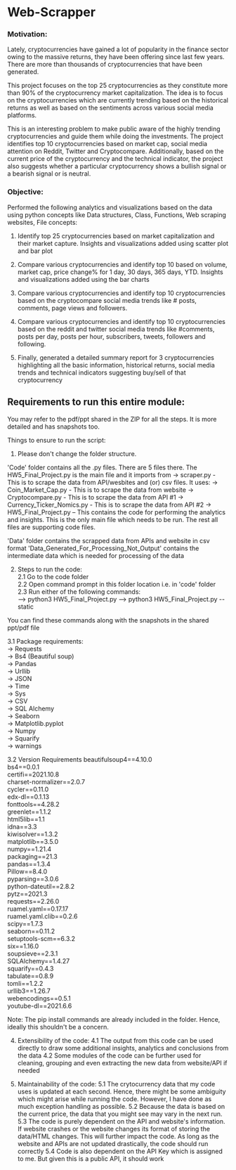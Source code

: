 # Web-Scrapper

### Motivation:
Lately, cryptocurrencies have gained a lot of popularity in the finance sector owing to the massive returns, they have been offering since last few years. There are more than thousands of cryptocurrencies that have been generated.  

This project focuses on the top 25 cryptocurrencies as they constitute more than 90% of the cryptocurrency market capitalization. The idea is to focus on the cryptocurrencies which are currently trending based on the historical returns as well as based on the sentiments across various social media platforms. 

This is an interesting problem to make public aware of the highly trending cryptocurrencies and guide them while doing the investments. The project identifies top 10 cryptocurrencies based on market cap, social media attention on Reddit, Twitter and Cryptocompare. Additionally, based on the current price of the cryptocurrency and the technical indicator, the project also suggests whether a particular cryptocurrency shows a bullish signal or a bearish signal or is neutral.


### Objective:
Performed the following analytics and visualizations based on the data using python concepts like Data structures, Class, Functions, Web scraping websites, File concepts:

1. Identify top 25 cryptocurrencies based on market capitalization and their market capture. Insights and visualizations added using scatter plot and bar plot

2. Compare various cryptocurrencies and identify top 10 based on volume, market cap, price change% for 1 day, 30 days, 365 days, YTD. Insights and visualizations added using the bar charts

3. Compare various cryptocurrencies and identify top 10 cryptocurrencies based on the cryptocompare social media trends like # posts, comments, page views and followers.

4. Compare various cryptocurrencies and identify top 10 cryptocurrencies based on the reddit and twitter social media trends like #comments, posts per day, posts per hour, subscribers, tweets, followers and following.

5. Finally, generated a detailed summary report for 3 cryptocurrencies highlighting all the basic information, historical returns, social media trends and technical indicators suggesting buy/sell of that cryptocurrency


## Requirements to run this entire module:

You may refer to the pdf/ppt shared in the ZIP for all the steps. It is more detailed and has snapshots too.

Things to ensure to run the script:

1. Please don't change the folder structure.

'Code' folder contains all the .py files. There are 5 files there. The HW5_Final_Project.py is the main file and it imports from
	-> scraper.py - This is to scrape the data from API/wesbites and (or) csv files. It uses:
		 -> Coin_Market_Cap.py - This is to scrape the data from website
		 -> Cryptocompare.py - This is to scrape the data from API #1
		 -> Currency_Ticker_Nomics.py - This is to scrape the data from API #2
	-> HW5_Final_Project.py – This contains the code for performing the analytics and insights. This is the only main file which needs to be run. The rest all files are supporting code files. 

'Data' folder contains the scrapped data from APIs and website in csv format
'Data_Generated_For_Processing_Not_Output' contains the intermediate data which is needed for processing of the data


2. Steps to run the code:   
2.1 Go to the code folder    
2.2 Open command prompt in this folder location i.e. in 'code' folder   
2.3 Run either of the following commands:   
	--> python3 HW5_Final_Project.py
	--> python3 HW5_Final_Project.py --static
	
You can find these commands along with the snapshots in the shared ppt/pdf file


3.1 Package requirements:   
-> Requests   
-> Bs4 (Beautiful soup)   
-> Pandas   
-> Urllib   
-> JSON   
-> Time   
-> Sys   
-> CSV   
-> SQL Alchemy   
-> Seaborn   
-> Matplotlib.pyplot   
-> Numpy   
-> Squarify   
-> warnings   


3.2 Version Requirements
beautifulsoup4==4.10.0   
bs4==0.0.1   
certifi==2021.10.8   
charset-normalizer==2.0.7   
cycler==0.11.0   
edx-dl==0.1.13    
fonttools==4.28.2    
greenlet==1.1.2   
html5lib==1.1   
idna==3.3   
kiwisolver==1.3.2   
matplotlib==3.5.0   
numpy==1.21.4   
packaging==21.3   
pandas==1.3.4   
Pillow==8.4.0   
pyparsing==3.0.6   
python-dateutil==2.8.2   
pytz==2021.3   
requests==2.26.0   
ruamel.yaml==0.17.17   
ruamel.yaml.clib==0.2.6   
scipy==1.7.3   
seaborn==0.11.2   
setuptools-scm==6.3.2   
six==1.16.0   
soupsieve==2.3.1   
SQLAlchemy==1.4.27   
squarify==0.4.3   
tabulate==0.8.9   
tomli==1.2.2   
urllib3==1.26.7   
webencodings==0.5.1   
youtube-dl==2021.6.6   


Note: The pip install commands are already included in the folder. Hence, ideally this shouldn't be a concern.



4. Extensibility of the code:
4.1 The output from this code can be used directly to draw some additional insights, analytics and conclusions from the data
4.2 Some modules of the code can be further used for cleaning, grouping and even extracting the new data from website/API if needed


5. Maintainability of the code:
5.1 The crytocurrency data that my code uses is updated at each second. Hence, there might be some ambiguity which might arise while running the code. However, 
I have done as much exception handling as possible.
5.2 Because the data is based on the current price, the data that you might see may vary in the next run.
5.3 The code is purely dependent on the API and website's information. If website crashes or the website changes its format of storing the data/HTML changes. 
This will further impact the code. As long as the website and APIs are not updated drastically, the code should run correctly
5.4 Code is also dependent on the API Key which is assigned to me. But given this is a public API, it should work
